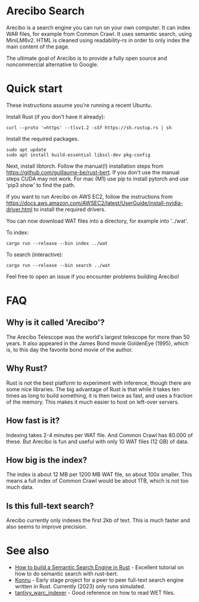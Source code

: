 # Arecibo Search

Arecibo is a search engine you can run on your own computer. It can index WAR files, for example from Common Crawl. It uses semantic search, using MiniLM6v2. HTML is cleaned using readability-rs in order to only index the main content of the page.

The ultimate goal of Arecibo is to provide a fully open source and noncommercial alternative to Google.

# Quick start

These instructions assume you're running a recent Ubuntu.

Install Rust (if you don't have it already):

    curl --proto '=https' --tlsv1.2 -sSf https://sh.rustup.rs | sh

Install the required packages.

    sudo apt update
    sudo apt install build-essential libssl-dev pkg-config

Next, install libtorch. Follow the manual(!) installation steps from https://github.com/guillaume-be/rust-bert. If you don't use the manual steps CUDA may not work. For mac (M1) use pip to install pytorch and use 'pip3 show' to find the path.

If you want to run Arecibo on AWS EC2, follow the instructions from https://docs.aws.amazon.com/AWSEC2/latest/UserGuide/install-nvidia-driver.html to install the required drivers.

You can now download WAT files into a directory, for example into '../wat'.

To index:

    cargo run --release --bin index ../wat

To search (interactive):

    cargo run --release --bin search ../wat

Feel free to open an issue if you encounter problems building Arecibo!

# FAQ
## Why is it called 'Arecibo'?

The Arecibo Telescope was the world's largest telescope for more than 50 years.
It also appeared in the James Bond movie GoldenEye (1995), which is, to this day
the favorite bond movie of the author.

## Why Rust?

Rust is not the best platform to experiment with inference, though there are some
nice libraries. The big advantage of Rust is that while it takes ten times as long
to build something, it is then twice as fast, and uses a fraction of the memory.
This makes it much easier to host on left-over servers.

## How fast is it?

Indexing takes 2-4 minutes per WAT file. And Common Crawl has 80.000 of these. But Arecibo is fun and useful with only 10 WAT files (12 GB) of data.

## How big is the index?

The index is about 12 MB per 1200 MB WAT file, so about 100x smaller. This means a full index of Common Crawl would be about 1TB, which is not too much data.

## Is this full-text search?

Arecibo currently only indexes the first 2kb of text. This is much faster and also seems to improve precision.

# See also

- [How to build a Semantic Search Engine in Rust](https://sachaarbonel.medium.com/how-to-build-a-semantic-search-engine-in-rust-e96e6378cfd9) - Excellent tutorial on how to do semantic search with rust-bert.
- [Konnu](https://gitlab.com/shadowislord/konnu) - Early stage project for a peer to peer full-text search engine written in Rust. Currently (2023) only runs simulated.
- [tantivy_warc_indexer](https://github.com/ahcm/tantivy_warc_indexer) - Good reference on how to read WET files.